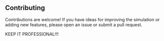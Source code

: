 ## Contributing

Contributions are welcome! If you have ideas for improving the simulation or adding new features, please open an issue or submit a pull request.

KEEP IT PROFESSIONAL!!!
